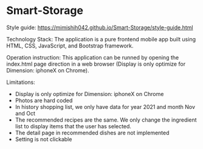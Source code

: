 # Smart-Storage

Style guide: https://mimishih042.github.io/Smart-Storage/style-guide.html

Technology Stack: The application is a pure frontend mobile app built using HTML, CSS, JavaScript, and Bootstrap framework.

Operation instruction: This application can be runned by opening the index.html page direction in a web browser (Display is only optimize for Dimension: iphoneX on Chrome).

Limitations:
- Display is only optimize for Dimension: iphoneX on Chrome 
- Photos are hard coded
- In history shopping list,  we only have data for year 2021 and month Nov and Oct
- The recommended recipes are the same. We only change the ingredient list to display items that the user has selected.
- The detail page in recommended dishes are not implemented
- Setting is not clickable
